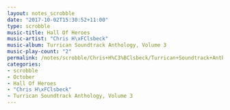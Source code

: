 ```yaml
---
layout: notes_scrobble
date: "2017-10-02T15:30:52+11:00"
type: scrobble
music-title: Hall Of Heroes
music-artist: "Chris H\xFClsbeck"
music-album: Turrican Soundtrack Anthology, Volume 3
music-play-count: "2"
permalink: /notes/scrobble/Chris+H%C3%BClsbeck/Turrican+Soundtrack+Anthology%2C+Volume+3/c3af85843397f241a1f5e91bfba4f42a359274b0.html
categories:
- scrobble
- October
- Hall Of Heroes
- "Chris H\xFClsbeck"
- Turrican Soundtrack Anthology, Volume 3
---
```

